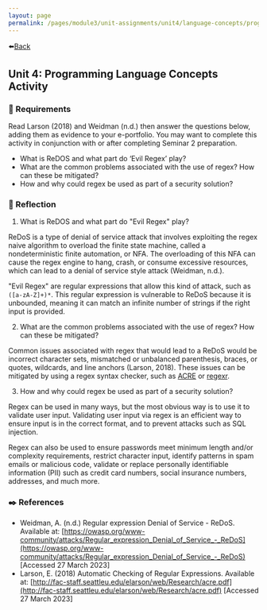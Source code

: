 ```yaml
---
layout: page
permalink: /pages/module3/unit-assignments/unit4/language-concepts/programming-lang-concepts-activity.html
---
```


⬅️[Back](/pages/module3/unit-assignments/unit4/m3u4.html)

## Unit 4: Programming Language Concepts Activity

### 📝 Requirements

Read Larson (2018) and Weidman (n.d.) then answer the questions below, adding them as evidence to your e-portfolio. You may want to complete this activity in conjunction with or after completing Seminar 2 preparation.

- What is ReDOS and what part do ‘Evil Regex’ play?
- What are the common problems associated with the use of regex? How can these be mitigated?
- How and why could regex be used as part of a security solution?

### 🤔 Reflection

1. What is ReDOS and what part do "Evil Regex" play?

ReDoS is a type of denial of service attack that involves exploiting the regex naive algorithm to overload the finite state machine, called a nondeterministic finite automation, or NFA. The overloading of this NFA can cause the regex engine to hang, crash, or consume excessive resources, which can lead to a denial of service style attack (Weidman, n.d.).

"Evil Regex" are regular expressions that allow this kind of attack, such as `([a-zA-Z]+)*`. This regular expression is vulnerable to ReDoS because it is unbounded, meaning it can match an infinite number of strings if the right input is provided.

2. What are the common problems associated with the use of regex? How can these be mitigated?

Common issues associated with regex that would lead to a ReDoS would be incorrect character sets, mismatched or unbalanced parenthesis, braces, or quotes, wildcards, and line anchors (Larson, 2018). These issues can be mitigated by using a regex syntax checker, such as [ACRE](http://fac-staff.seattleu.edu/elarson/web/regex.htm) or [regexr](https://regexr.com/).

3. How and why could regex be used as part of a security solution?

Regex can be used in many ways, but the most obvious way is to use it to validate user input. Validating user input via regex is an efficient way to ensure input is in the correct format, and to prevent attacks such as SQL injection.

Regex can also be used to ensure passwords meet minimum length and/or complexity requirements, restrict character input, identify patterns in spam emails or malicious code, validate or replace personally identifiable information (PII) such as credit card numbers, social insurance numbers, addresses, and much more.


### ✒️ References

- Weidman, A. (n.d.) Regular expression Denial of Service - ReDoS. Available at: [https://owasp.org/www-community/attacks/Regular_expression_Denial_of_Service_-_ReDoS](https://owasp.org/www-community/attacks/Regular_expression_Denial_of_Service_-_ReDoS) [Accessed 27 March 2023]
- Larson, E. (2018) Automatic Checking of Regular Expressions. Available at: [http://fac-staff.seattleu.edu/elarson/web/Research/acre.pdf](http://fac-staff.seattleu.edu/elarson/web/Research/acre.pdf) [Accessed 27 March 2023]

